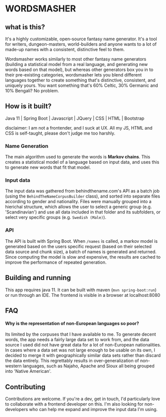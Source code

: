 # WORDSMASHER

## what is this?
It's a highly customizable, open-source fantasy name generator. It's a tool for writers, dungeon-masters, world-builders 
and anyone wants to a lot of made-up names with a consistent, distinctive feel to them.

Wordsmasher works similarly to most other fantasy name generators (building a statistical model from a real language, 
and generating new words based on that model), but whereas other generators box you in to their pre-existing categories,
wordsmasher lets you blend different languages together to create something that's distinctive, consistent, and uniquely
yours. You want something that's 60% Celtic, 30% Germanic and 10% Bengali? No problem.


## How is it built?
Java 11 | Spring Boot | Javascript | JQuery | CSS | HTML | Bootstrap

disclaimer: I am not a frontender, and I suck at UX. All my JS, HTML and CSS is self-taught, please don't judge me too harshly.

### Name Generation
The main algorithm used to generate the words is **Markov chains**. This creates a statistical model of a language based
on input data, and uses this to generate new words that fit that model.


### Input data
The input data was gathered from behindthename.com's API as a batch job (using the `BehindTheNameCorpusBuilder` class), and sorted 
into separate files according to gender and nationality. Files were manually grouped into a hierichal structure, which 
allows the user to select a generic group (e.g. 'Scandinavian') and use all data included in that folder and its subfolders,
or select very specific groups (e.g. `Swedish (Male)`).

### API
The API is built with Spring Boot. When `/names` is called, a markov model is generated based on the users specific request
(based on their selected data source and chunk size), a batch of names is generated and returned. Since computing the 
model is slow and expensive, the results are cached to improve the performance of repeated generation.


## Building and running

This app requires java 11. It can be built with maven (`mvn spring-boot:run`) or run through an IDE. The frontend is visible
in a browser at localhost:8080


## FAQ
#### Why is the representation of non-European languages so poor?

Its limited by the corpuses that I have available to me. To generate decent words, the app needs a fairly large data set
to work from, and the data source I used did not have great data for a lot of non-European nationalities. In cases where
a data set was not large enough to be usable on its own, I decided to merge it with geographically similar
data sets rather than discard the data entirely. This regrettably results in over-generalization of non-western languages,
such as Najaho, Apache and Sioux all being grouped into 'Native American'.


## Contributing
Contributions are welcome. If you're a dev, get in touch, I'd particularly love to collaborate with a frontend developer
on this. I'm also looking for non-developers who can help me expand and improve the input data I'm using.